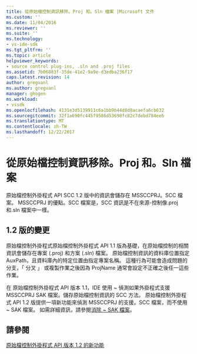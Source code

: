 ```yaml
---
title: 從原始檔控制資訊移除。Proj 和。Sln 檔案 |Microsoft 文件
ms.custom: ''
ms.date: 11/04/2016
ms.reviewer: ''
ms.suite: ''
ms.technology:
- vs-ide-sdk
ms.tgt_pltfrm: ''
ms.topic: article
helpviewer_keywords:
- source control plug-ins, .sln and .proj files
ms.assetid: 7b06883f-35de-41e2-9a9e-d3edba236f17
caps.latest.revision: 14
author: gregvanl
ms.author: gregvanl
manager: ghogen
ms.workload:
- vssdk
ms.openlocfilehash: 4131e3d5139911c6a1bb9b44d8d8acaefa6cb632
ms.sourcegitcommit: 32f1a690fc445f9586d53698fc82c7debd784eeb
ms.translationtype: MT
ms.contentlocale: zh-TW
ms.lasthandoff: 12/22/2017
---
```

# <a name="removal-of-source-control-information-from-proj-and-sln-files"></a>從原始檔控制資訊移除。Proj 和。Sln 檔案
原始檔控制外掛程式 API SCC 1.2 版中的資訊會儲存在 MSSCCPRJ。SCC 檔案。 MSSCCPRJ 的優點。SCC 檔案是，SCC 資訊是不在來源-控制像.proj 和.sln 檔案中一樣。  
  
## <a name="version-12-changes"></a>1.2 版的變更  
 原始檔控制外掛程式原始檔控制外掛程式 API 1.1 版為基礎，在原始檔控制的相關資訊會儲存在專案 (.proj) 和方案 (.sln) 檔案。 原始檔控制資訊的資料庫位置指定 AuxPath，且資料庫內的特定位置由指定專案名稱。 這種行為可能會造成問題的分支，「 分叉 」 或複製作業之後因為 ProjName 通常會設定不正確之後任一這些作業。  
  
 在 原始檔控制外掛程式 API 版本 1.1，IDE 使用 ~ 偵測如果外掛程式支援 MSSCCPRJ SAK 檔案。儲存原始檔控制資訊的 SCC 方法。 原始檔控制外掛程式 API 1.2 版提供一項新功能來偵測 MSSCCPRJ 的支援。SCC 檔案，而不使用 ~ SAK 檔案。 如需詳細資訊，請參閱[消除 ~ SAK 檔案](../../extensibility/internals/elimination-of-tilde-sak-files.md)。  
  
## <a name="see-also"></a>請參閱  
 [原始檔控制外掛程式 API 版本 1.2 的新功能](../../extensibility/internals/what-s-new-in-the-source-control-plug-in-api-version-1-2.md)